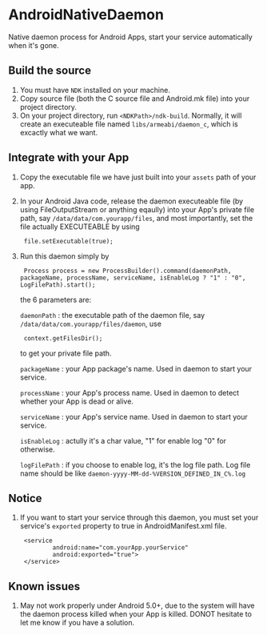# AndroidNativeDaemon
Native daemon process for Android Apps, start your service automatically when it's gone. 

## Build the source
1. You must have `NDK` installed on your machine.
2. Copy source file (both the C source file and Android.mk file) into your project directory.
3. On your project directory, run `<NDKPath>/ndk-build`. Normally, it will create an executeable file named `libs/armeabi/daemon_c`, which is excactly what we want.

## Integrate with your App
1. Copy the executable file we have just built into your `assets` path of your app.
2. In your Android Java code, release the daemon executeable file (by using FileOutputStream or anything eqaully) into your App's private file path, say `/data/data/com.yourapp/files`, and most importantly, set the file actually EXECUTEABLE by using 

		file.setExecutable(true);
		
3. Run this daemon simply by 

		Process process = new ProcessBuilder().command(daemonPath, packageName, processName, serviceName, isEnableLog ? "1" : "0", LogFilePath).start();
		
	the 6 parameters are:
	
	`daemonPath` : the executable path of the daemon file, say `/data/data/com.yourapp/files/daemon`, use 
		
		context.getFilesDir();
	
	to get your private file path.
	
	
	`packageName` : your App package's name. Used in daemon to start your service.
	
	`processName` : your App's process name. Used in daemon to detect whether your App is dead or alive.
	
	`serviceName` : your App's service name. Used in daemon to start your service.
	
	`isEnableLog` : actully it's a char value, "1" for enable log "0" for otherwise.
	
	`logFilePath` : if you choose to enable log, it's the log file path. Log file name should be like `daemon-yyyy-MM-dd-%VERSION_DEFINED_IN_C%.log`
		
## Notice
1. If you want to start your service through this daemon, you must set your service's `exported` property to true in AndroidManifest.xml file.

		<service
                android:name="com.yourApp.yourService"
                android:exported="true">
        </service>
        
## Known issues
1. May not work properly under Android 5.0+, due to the system will have the daemon process killed when your App is killed. DONOT hesitate to let me know if you have a solution.